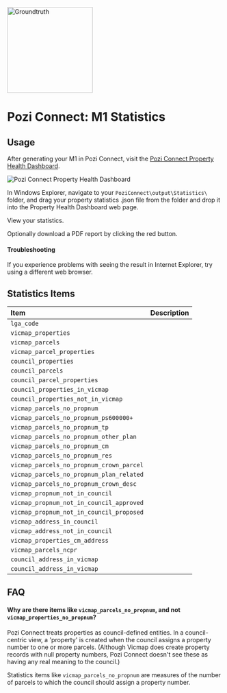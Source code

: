 <img src="http://i.imgur.com/TLMFPUa.png" alt="Groundtruth" width="200">

# Pozi Connect: M1 Statistics

## Usage

After generating your M1 in Pozi Connect, visit the [Pozi Connect Property Health Dashboard](http://dashboard.pozi.com/property/).

![Pozi Connect Property Health Dashboard](http://i.imgur.com/kOlywWO.png)

In Windows Explorer, navigate to your `PoziConnect\output\Statistics\` folder, and drag your property statistics .json file from the folder and drop it into the Property Health Dashboard web page.

View your statistics.

Optionally download a PDF report by clicking the red button.

#### Troubleshooting

If you experience problems with seeing the result in Internet Explorer, try using a different web browser.

## Statistics Items

Item|Description
:--|:--
`lga_code`|
`vicmap_properties`|
`vicmap_parcels`|
`vicmap_parcel_properties`|
`council_properties`|
`council_parcels`|
`council_parcel_properties`|
`council_properties_in_vicmap`|
`council_properties_not_in_vicmap`|
`vicmap_parcels_no_propnum`|
`vicmap_parcels_no_propnum_ps600000+`|
`vicmap_parcels_no_propnum_tp`|
`vicmap_parcels_no_propnum_other_plan`|
`vicmap_parcels_no_propnum_cm`|
`vicmap_parcels_no_propnum_res`|
`vicmap_parcels_no_propnum_crown_parcel`|
`vicmap_parcels_no_propnum_plan_related`|
`vicmap_parcels_no_propnum_crown_desc`|
`vicmap_propnum_not_in_council`|
`vicmap_propnum_not_in_council_approved`|
`vicmap_propnum_not_in_council_proposed`|
`vicmap_address_in_council`|
`vicmap_address_not_in_council`|
`vicmap_properties_cm_address`|
`vicmap_parcels_ncpr`|
`council_address_in_vicmap`|
`council_address_in_vicmap`|

## FAQ

#### Why are there items like `vicmap_parcels_no_propnum`, and not `vicmap_properties_no_propnum`?

Pozi Connect treats properties as council-defined entities. In a council-centric view, a 'property' is created when the council assigns a property number to one or more parcels. (Although Vicmap does create property records with null property numbers, Pozi Connect doesn't see these as having any real meaning to the council.)

Statistics items like `vicmap_parcels_no_propnum` are measures of the number of parcels to which the council should assign a property number.
